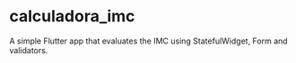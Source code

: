 # calculadora_imc

A simple Flutter app that evaluates the IMC using StatefulWidget, Form and validators.